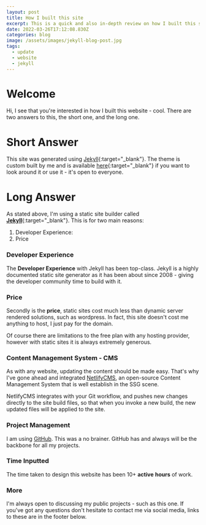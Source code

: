 ```yaml
---
layout: post
title: How I built this site
excerpt: This is a quick and also in-depth review on how I built this site.
date: 2022-03-26T17:12:08.830Z
categories: blog
image: /assets/images/jekyll-blog-post.jpg
tags:
  - update
  - website
  - jekyll
---
```

# Welcome

Hi, I see that you're interested in how I built this website - cool. There are two answers to this, the short one, and the long one.

# Short Answer

This site was generated using [Jekyll](https://www.jekyllrb.com){:target="_blank"}. The theme is custom built by me and is available [here](https://github.com/eoinparkinson/portfolio-site){:target="_blank"} if you want to look around it or use it - it's open to everyone.

# Long Answer

As stated above, I'm using a static site builder called **[Jekyll](https://www.jekyllrb.com)**{:target="_blank"}. This is for two main reasons:

1. Developer Experience:
2. Price

### Developer Experience

The **Developer Experience** with Jekyll has been top-class. Jekyll is a highly documented static site generator as it has been about since 2008 - giving the developer community time to build with it.

### Price

Secondly is the **price**, static sites cost much less than dynamic server rendered solutions, such as wordpress. In fact, this site doesn't cost me anything to host, I just pay for the domain.

Of course there are limitations to the free plan with any hosting provider, however with static sites it is always extremely generous.

### Content Management System - CMS

As with any website, updating the content should be made easy. That's why I've gone ahead and integrated [NetlifyCMS](https://www.netlifycms.org/), an open-source Content Management System that is well establish in the SSG scene.

NetlifyCMS integrates with your Git workflow, and pushes new changes directly to the site build files, so that when you invoke a new build, the new updated files will be applied to the site.

### Project Management

I am using [GitHub](https://www.github.com). This was a no brainer. GitHub has and always will be the backbone for all my projects.

### Time Inputted

The time taken to design this website has been 10+ **active** **hours** of work. 

### More

I'm always open to discussing my public projects - such as this one. If you've got any questions don't hesitate to contact me via social media, links to these are in the footer below.